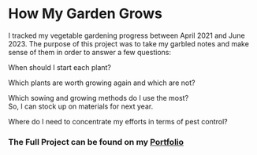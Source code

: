 # How My Garden Grows 

I tracked my vegetable gardening progress between April 2021 and June 2023. 
The purpose of this project was to take my garbled notes and make sense of them in order to answer a few questions: 

When should I start each plant? 

Which plants are worth growing again and which are not?   

Which sowing and growing methods do I use the most?  
So, I can stock up on materials for next year.  

Where do I need to concentrate my efforts in terms of pest control?  
### The Full Project can be found on my [Portfolio](https://jacquelinealsi.github.io)  
